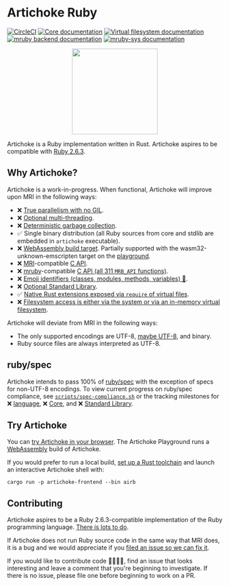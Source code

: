 # Artichoke Ruby

[![CircleCI](https://circleci.com/gh/artichoke/artichoke.svg?style=svg)](https://circleci.com/gh/artichoke/artichoke)
[![Core documentation](https://img.shields.io/badge/docs-artichoke--core-blue.svg)](https://artichoke.github.io/artichoke/artichoke_core/)
[![Virtual filesystem documentation](https://img.shields.io/badge/docs-artichoke--vfs-blue.svg)](https://artichoke.github.io/artichoke/artichoke_vfs/)
[![mruby backend documentation](https://img.shields.io/badge/docs-artichoke--backend-blue.svg)](https://artichoke.github.io/artichoke/artichoke_backend/)
[![mruby-sys documentation](https://img.shields.io/badge/docs-mruby--sys-blue.svg)](https://artichoke.github.io/artichoke/mruby_sys/)

<p align="center">
  <img width="200" height="200" src="https://artichoke.github.io/artichoke/logo.svg">
</p>

Artichoke is a Ruby implementation written in Rust. Artichoke aspires to be
compatible with [Ruby 2.6.3](https://github.com/ruby/ruby/tree/v2_6_3).

## Why Artichoke?

Artichoke is a work-in-progress. When functional, Artichoke will improve upon
MRI in the following ways:

- ❌
  [True parallelism with no GIL](https://github.com/artichoke/artichoke/milestone/4).
- ❌
  [Optional multi-threading](https://github.com/artichoke/artichoke/milestone/4).
- ❌
  [Deterministic garbage collection](https://github.com/artichoke/artichoke/milestone/5).
- ✅ Single binary distribution (all Ruby sources from core and stdlib are
  embedded in `artichoke` executable).
- ❌
  [WebAssembly build target](https://github.com/artichoke/artichoke/milestone/6).
  Partially supported with the wasm32-unknown-emscripten target on the
  [playground](https://artichoke.github.io/artichoke/).
- ❌ [MRI](https://github.com/ruby/ruby)-compatible
  [C API](https://github.com/artichoke/artichoke/milestone/7).
- ❌ [mruby](https://github.com/mruby/mruby)-compatible
  [C API (all 311 `MRB_API` functions)](https://github.com/artichoke/artichoke/milestone/7).
- ❌
  [Emoji identifiers (classes, modules, methods, variables) 💪](https://github.com/artichoke/artichoke/milestone/8).
- ❌
  [Optional Standard Library](https://github.com/artichoke/artichoke/milestone/9).
- ✅
  [Native Rust extensions exposed via `require` of virtual files](https://github.com/artichoke/artichoke/milestone/10).
- ❌
  [Filesystem access is either via the system or via an in-memory virtual filesystem](https://github.com/artichoke/artichoke/milestone/11).

Artichoke will deviate from MRI in the following ways:

- The only supported encodings are UTF-8,
  [maybe UTF-8](https://github.com/BurntSushi/bstr), and binary.
- Ruby source files are always interpreted as UTF-8.

## ruby/spec

Artichoke intends to pass 100% of [ruby/spec](/spec-runner/spec/ruby) with the
exception of specs for non-UTF-8 encodings. To view current progress on
ruby/spec compliance, see
[`scripts/spec-compliance.sh`](/scripts/spec-compliance.sh) or the tracking
milestones for ❌
[language](https://github.com/artichoke/artichoke/milestone/1), ❌
[Core](https://github.com/artichoke/artichoke/milestone/2), and ❌
[Standard Library](https://github.com/artichoke/artichoke/milestone/3).

## Try Artichoke

You can [try Artichoke in your browser](https://artichoke.github.io/artichoke/).
The Artichoke Playground runs a [WebAssembly](https://webassembly.org/) build of
Artichoke.

If you would prefer to run a local build,
[set up a Rust toolchain](/doc/development-setup.md) and launch an interactive
Artichoke shell with:

```shell
cargo run -p artichoke-frontend --bin airb
```

## Contributing

Artichoke aspires to be a Ruby 2.6.3-compatible implementation of the Ruby
programming language.
[There is lots to do](https://github.com/artichoke/artichoke/issues).

If Artichoke does not run Ruby source code in the same way that MRI does, it is
a bug and we would appreciate if you
[filed an issue so we can fix it](https://github.com/artichoke/artichoke/issues/new).

If you would like to contribute code 👩‍💻👨‍💻, find an issue that looks interesting
and leave a comment that you're beginning to investigate. If there is no issue,
please file one before beginning to work on a PR.
